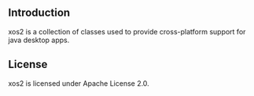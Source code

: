 Introduction
------------

xos2 is a collection of classes used to provide cross-platform support for java desktop apps.

License
-------

xos2 is licensed under Apache License 2.0.

